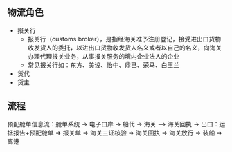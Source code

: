 

## 物流角色

- 报关行
    - 报关行（customs broker），是指经海关准予注册登记，接受进出口货物收发货人的委托，以进出口货物收发货人名义或者以自己的名义，向海关办理代理报关业务，从事报关服务的境内企业法人的企业
    - 常见报关行如：东方、美设、怡中、鼎已、荣马、白玉兰
- 货代
- 货主

## 流程

预配舱单信息流：舱单系统 -> 电子口岸 -> 船代 -> 海关 --> 海关回执 -> 
出口：运抵报告+预配舱单 => 报关单 => 海关三证核验 => 海关回执 => 海关放行 => 装船 => 离港
